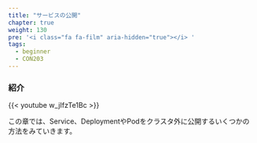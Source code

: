 ```yaml
---
title: "サービスの公開"
chapter: true
weight: 130
pre: '<i class="fa fa-film" aria-hidden="true"></i> '
tags:
  - beginner
  - CON203
---
```



<!--
### Introduction
-->
### 紹介

{{< youtube w_jIfzTe1Bc >}}

<!--
In this Chapter, we will review how to configure a Service, Deployment or Pod to be exposed outside our cluster. We will also review the different ways to do so.
-->
この章では、Service、DeploymentやPodをクラスタ外に公開するいくつかの方法をみていきます。
